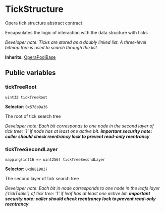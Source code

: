 

# TickStructure


Opera tick structure abstract contract

Encapsulates the logic of interaction with the data structure with ticks

*Developer note: Ticks are stored as a doubly linked list. A three-level bitmap tree is used to search through the list*

**Inherits:** [OperaPoolBase](OperaPoolBase.md)

## Public variables
### tickTreeRoot
```solidity
uint32 tickTreeRoot
```
**Selector**: `0x578b9a36`

The root of tick search tree

*Developer note: Each bit corresponds to one node in the second layer of tick tree: &#x27;1&#x27; if node has at least one active bit.
**important security note: caller should check reentrancy lock to prevent read-only reentrancy***

### tickTreeSecondLayer
```solidity
mapping(int16 => uint256) tickTreeSecondLayer
```
**Selector**: `0xd8619037`

The second layer of tick search tree

*Developer note: Each bit in node corresponds to one node in the leafs layer (&#x60;tickTable&#x60;) of tick tree: &#x27;1&#x27; if leaf has at least one active bit.
**important security note: caller should check reentrancy lock to prevent read-only reentrancy***

